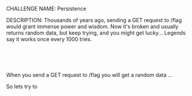 CHALLENGE NAME: Persistence

DESCRIPTION: Thousands of years ago, sending a GET request to /flag would grant immense power and wisdom. Now it's broken and usually returns random data, but keep trying, and you might get lucky... Legends say it works once every 1000 tries.


</br></br></br>

When you send a GET request to /flag you will get a random data ...




So lets try to 


